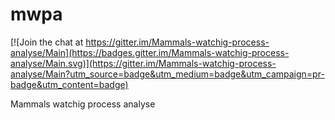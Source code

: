 # mwpa

[![Join the chat at https://gitter.im/Mammals-watchig-process-analyse/Main](https://badges.gitter.im/Mammals-watchig-process-analyse/Main.svg)](https://gitter.im/Mammals-watchig-process-analyse/Main?utm_source=badge&utm_medium=badge&utm_campaign=pr-badge&utm_content=badge)

Mammals watchig process analyse
